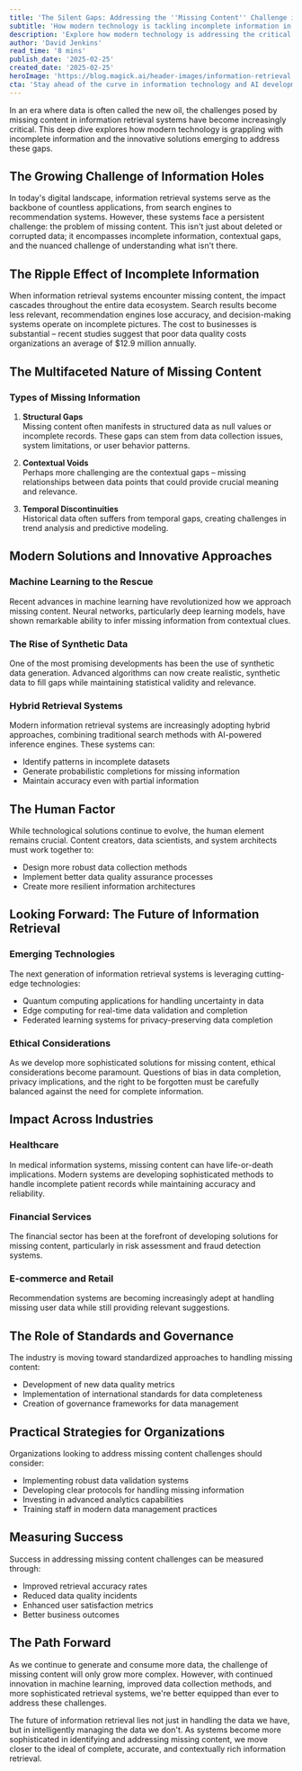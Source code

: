 ```yaml
---
title: 'The Silent Gaps: Addressing the ''Missing Content'' Challenge in Modern Information Retrieval Systems'
subtitle: 'How modern technology is tackling incomplete information in retrieval systems'
description: 'Explore how modern technology is addressing the critical challenge of missing content in information retrieval systems. From machine learning solutions to industry-wide impacts, discover the innovative approaches shaping the future of data management.'
author: 'David Jenkins'
read_time: '8 mins'
publish_date: '2025-02-25'
created_date: '2025-02-25'
heroImage: 'https://blog.magick.ai/header-images/information-retrieval.jpg'
cta: 'Stay ahead of the curve in information technology and AI developments - follow MagickAI on LinkedIn for regular insights and updates on cutting-edge solutions in data management and retrieval systems.'
---
```


In an era where data is often called the new oil, the challenges posed by missing content in information retrieval systems have become increasingly critical. This deep dive explores how modern technology is grappling with incomplete information and the innovative solutions emerging to address these gaps.

## The Growing Challenge of Information Holes

In today's digital landscape, information retrieval systems serve as the backbone of countless applications, from search engines to recommendation systems. However, these systems face a persistent challenge: the problem of missing content. This isn't just about deleted or corrupted data; it encompasses incomplete information, contextual gaps, and the nuanced challenge of understanding what isn't there.

## The Ripple Effect of Incomplete Information

When information retrieval systems encounter missing content, the impact cascades throughout the entire data ecosystem. Search results become less relevant, recommendation engines lose accuracy, and decision-making systems operate on incomplete pictures. The cost to businesses is substantial – recent studies suggest that poor data quality costs organizations an average of $12.9 million annually.

## The Multifaceted Nature of Missing Content

### Types of Missing Information

1. **Structural Gaps**  
   Missing content often manifests in structured data as null values or incomplete records. These gaps can stem from data collection issues, system limitations, or user behavior patterns.

2. **Contextual Voids**  
   Perhaps more challenging are the contextual gaps – missing relationships between data points that could provide crucial meaning and relevance.

3. **Temporal Discontinuities**  
   Historical data often suffers from temporal gaps, creating challenges in trend analysis and predictive modeling.

## Modern Solutions and Innovative Approaches

### Machine Learning to the Rescue

Recent advances in machine learning have revolutionized how we approach missing content. Neural networks, particularly deep learning models, have shown remarkable ability to infer missing information from contextual clues.

### The Rise of Synthetic Data

One of the most promising developments has been the use of synthetic data generation. Advanced algorithms can now create realistic, synthetic data to fill gaps while maintaining statistical validity and relevance.

### Hybrid Retrieval Systems

Modern information retrieval systems are increasingly adopting hybrid approaches, combining traditional search methods with AI-powered inference engines. These systems can:
- Identify patterns in incomplete datasets
- Generate probabilistic completions for missing information
- Maintain accuracy even with partial information

## The Human Factor

While technological solutions continue to evolve, the human element remains crucial. Content creators, data scientists, and system architects must work together to:
- Design more robust data collection methods
- Implement better data quality assurance processes
- Create more resilient information architectures

## Looking Forward: The Future of Information Retrieval

### Emerging Technologies

The next generation of information retrieval systems is leveraging cutting-edge technologies:
- Quantum computing applications for handling uncertainty in data
- Edge computing for real-time data validation and completion
- Federated learning systems for privacy-preserving data completion

### Ethical Considerations

As we develop more sophisticated solutions for missing content, ethical considerations become paramount. Questions of bias in data completion, privacy implications, and the right to be forgotten must be carefully balanced against the need for complete information.

## Impact Across Industries

### Healthcare

In medical information systems, missing content can have life-or-death implications. Modern systems are developing sophisticated methods to handle incomplete patient records while maintaining accuracy and reliability.

### Financial Services

The financial sector has been at the forefront of developing solutions for missing content, particularly in risk assessment and fraud detection systems.

### E-commerce and Retail

Recommendation systems are becoming increasingly adept at handling missing user data while still providing relevant suggestions.

## The Role of Standards and Governance

The industry is moving toward standardized approaches to handling missing content:
- Development of new data quality metrics
- Implementation of international standards for data completeness
- Creation of governance frameworks for data management

## Practical Strategies for Organizations

Organizations looking to address missing content challenges should consider:
- Implementing robust data validation systems
- Developing clear protocols for handling missing information
- Investing in advanced analytics capabilities
- Training staff in modern data management practices

## Measuring Success

Success in addressing missing content challenges can be measured through:
- Improved retrieval accuracy rates
- Reduced data quality incidents
- Enhanced user satisfaction metrics
- Better business outcomes

## The Path Forward

As we continue to generate and consume more data, the challenge of missing content will only grow more complex. However, with continued innovation in machine learning, improved data collection methods, and more sophisticated retrieval systems, we're better equipped than ever to address these challenges.

The future of information retrieval lies not just in handling the data we have, but in intelligently managing the data we don't. As systems become more sophisticated in identifying and addressing missing content, we move closer to the ideal of complete, accurate, and contextually rich information retrieval.